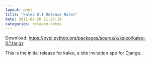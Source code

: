 ```yaml
---
layout: post
title: "kaleo 0.1 Release Notes"
date: 2011-08-28 21:26:19
categories: release-notes
---
```


Download: <https://pypi.python.org/packages/source/k/kaleo/kaleo-0.1.tar.gz>

This is the initial release for kaleo, a site invitation app for Django.